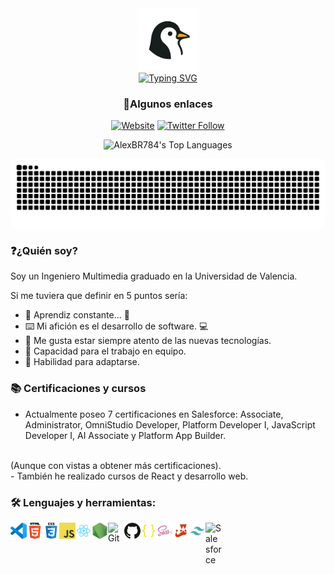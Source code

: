 <div align="center"> 
    <img src="logo/logo.png" alt="logo" width="100px" />
    <br />
   <a href="https://git.io/typing-svg"><img src="https://readme-typing-svg.demolab.com?font=Fira+Code&pause=1000&color=9387CC&center=true&vCenter=true&width=435&lines=Alejandro+Bernardo" alt="Typing SVG" /></a>


### 🔗Algunos enlaces
[![Website](https://img.shields.io/badge/AlexBR784-UP-brightgreen)](https://alexbr784.github.io/portfolio/)
[![Twitter Follow](https://img.shields.io/twitter/follow/alexbr784?style=social)](https://twitter.com/intent/user?screen_name=alexbr784)


![AlexBR784's Top Languages](https://github-readme-stats.vercel.app/api/top-langs/?username=AlexBR784&theme=vue-dark&show_icons=true&hide_border=true&layout=compact)


![snake gif](https://github.com/AlexBR784/AlexBR784/blob/output/github-snake-dark.svg)

</div>

### ❓¿Quién soy?
Soy un Ingeniero Multimedia graduado en la Universidad de Valencia.

Si me tuviera que definir en 5 puntos sería:

- 🌱 Aprendiz constante... :monocle_face:
- ⌨️ Mi afición es el desarrollo de software. :computer:
- 🚀 Me gusta estar siempre atento de las nuevas tecnologías.
- 👥 Capacidad para el trabajo en equipo.
- 🔄 Habilidad para adaptarse. 

### 📚 Certificaciones y cursos
- Actualmente poseo 7 certificaciones en Salesforce: Associate, Administrator, OmniStudio Developer, Platform Developer I, JavaScript Developer I, AI Associate y Platform App Builder.
<br />
(Aunque con vistas a obtener más certificaciones).
<br />
- También he realizado cursos de React y desarrollo web.

<br />

### 🛠️ Lenguajes y herramientas:

<img align="left" alt="Visual Studio Code" width="26px" src="https://raw.githubusercontent.com/github/explore/80688e429a7d4ef2fca1e82350fe8e3517d3494d/topics/visual-studio-code/visual-studio-code.png">
<img align="left" alt="HTML5" width="26px" src="https://raw.githubusercontent.com/github/explore/80688e429a7d4ef2fca1e82350fe8e3517d3494d/topics/html/html.png" >
<img align="left" alt="CSS3" width="26px" src="https://raw.githubusercontent.com/github/explore/80688e429a7d4ef2fca1e82350fe8e3517d3494d/topics/css/css.png" > 
<img align="left" alt="JavaScript" width="26px" src="https://raw.githubusercontent.com/github/explore/80688e429a7d4ef2fca1e82350fe8e3517d3494d/topics/javascript/javascript.png" >
<img align="left" alt="React" width="26px" src="https://raw.githubusercontent.com/github/explore/80688e429a7d4ef2fca1e82350fe8e3517d3494d/topics/react/react.png" >
<img align="left" alt="Node.js" width="26px" src="https://raw.githubusercontent.com/github/explore/80688e429a7d4ef2fca1e82350fe8e3517d3494d/topics/nodejs/nodejs.png" >
<img align="left" alt="Git" width="26px" src="https://raw.githubusercontent.com/jmnote/z-icons/master/svg/git.svg" > 
<img align="left" alt="GitHub" width="26px" src="https://raw.githubusercontent.com/github/explore/78df643247d429f6cc873026c0622819ad797942/topics/github/github.png" >
<img align="left" alt="JSON" width="26px" src="https://raw.githubusercontent.com/vscode-icons/vscode-icons/master/icons/file_type_json.svg" >
<img align="left" alt="SASS" width="26px" src="https://raw.githubusercontent.com/vscode-icons/vscode-icons/master/icons/file_type_sass.svg" >
<img align="left" alt="Jest" width="26px" src="https://raw.githubusercontent.com/vscode-icons/vscode-icons/master/icons/file_type_jest.svg" >
<img align="left" alt="TailWind" width="26px" src="https://raw.githubusercontent.com/vscode-icons/vscode-icons/master/icons/file_type_tailwind.svg" >
<img align="left" alt="Salesforce" width="26px" src="https://upload.wikimedia.org/wikipedia/commons/f/f9/Salesforce.com_logo.svg" >






[website]: https://alexbr784.github.io/portfolio/
[twitter]: https://twitter.com/alexbr784
[youtube]: https://www.youtube.com/channel/UCokzYVmGFZrTU7oaKVE_hpA
[linkedin]: https://www.linkedin.com/in/alejandro-bernardo-rup%C3%A9rez-810905227/
